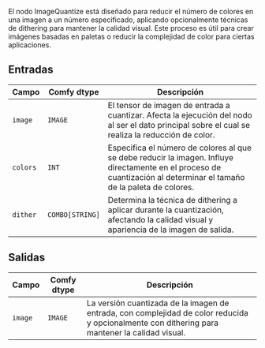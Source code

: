 El nodo ImageQuantize está diseñado para reducir el número de colores en una imagen a un número especificado, aplicando opcionalmente técnicas de dithering para mantener la calidad visual. Este proceso es útil para crear imágenes basadas en paletas o reducir la complejidad de color para ciertas aplicaciones.

## Entradas

| Campo   | Comfy dtype | Descripción                                                                       |
|---------|-------------|-----------------------------------------------------------------------------------|
| `image` | `IMAGE`     | El tensor de imagen de entrada a cuantizar. Afecta la ejecución del nodo al ser el dato principal sobre el cual se realiza la reducción de color. |
| `colors`| `INT`       | Especifica el número de colores al que se debe reducir la imagen. Influye directamente en el proceso de cuantización al determinar el tamaño de la paleta de colores. |
| `dither`| `COMBO[STRING]` | Determina la técnica de dithering a aplicar durante la cuantización, afectando la calidad visual y apariencia de la imagen de salida. |

## Salidas

| Campo | Comfy dtype | Descripción                                                                   |
|-------|-------------|-------------------------------------------------------------------------------|
| `image`| `IMAGE`     | La versión cuantizada de la imagen de entrada, con complejidad de color reducida y opcionalmente con dithering para mantener la calidad visual. |
